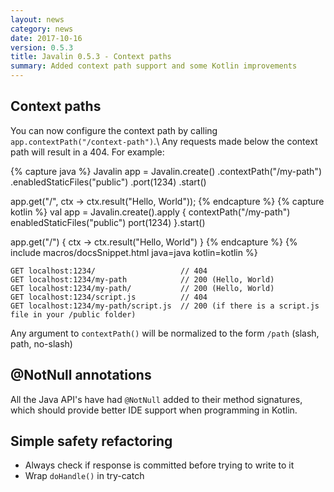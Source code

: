 ```yaml
---
layout: news
category: news
date: 2017-10-16
version: 0.5.3
title: Javalin 0.5.3 - Context paths
summary: Added context path support and some Kotlin improvements
---
```


## Context paths
You can now configure the context path by calling `app.contextPath("/context-path")`.\\
Any requests made below the context path will result in a 404. For example:

{% capture java %}
Javalin app = Javalin.create()
    .contextPath("/my-path")
    .enabledStaticFiles("public")
    .port(1234)
    .start()

app.get("/", ctx -> ctx.result("Hello, World"));
{% endcapture %}
{% capture kotlin %}
val app = Javalin.create().apply {
    contextPath("/my-path")
    enabledStaticFiles("public")
    port(1234)
}.start()

app.get("/") { ctx -> ctx.result("Hello, World") }
{% endcapture %}
{% include macros/docsSnippet.html java=java kotlin=kotlin %}

```
GET localhost:1234/                   // 404
GET localhost:1234/my-path            // 200 (Hello, World)
GET localhost:1234/my-path/           // 200 (Hello, World)
GET localhost:1234/script.js          // 404
GET localhost:1234/my-path/script.js  // 200 (if there is a script.js file in your /public folder)
```

Any argument to `contextPath()` will be normalized to the form `/path` (slash, path, no-slash)

## @NotNull annotations
All the Java API's have had `@NotNull` added to their method signatures, which should provide better IDE support
when programming in Kotlin.

## Simple safety refactoring
* Always check if response is committed before trying to write to it
* Wrap `doHandle()` in try-catch

